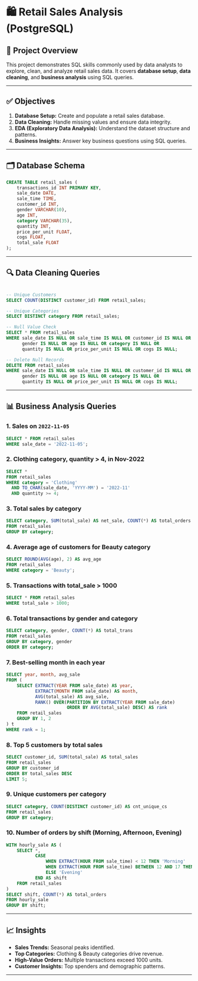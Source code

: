 
# 🛍️ Retail Sales Analysis (PostgreSQL)

## 📌 Project Overview

This project demonstrates SQL skills commonly used by data analysts to explore, clean, and analyze retail sales data.
It covers **database setup**, **data cleaning**, and **business analysis** using SQL queries.

---

## ✅ Objectives

1. **Database Setup:** Create and populate a retail sales database.
2. **Data Cleaning:** Handle missing values and ensure data integrity.
3. **EDA (Exploratory Data Analysis):** Understand the dataset structure and patterns.
4. **Business Insights:** Answer key business questions using SQL queries.

---

## 🗂️ Database Schema

```sql
CREATE TABLE retail_sales (
    transactions_id INT PRIMARY KEY,
    sale_date DATE,
    sale_time TIME,
    customer_id INT,
    gender VARCHAR(10),
    age INT,
    category VARCHAR(35),
    quantity INT,
    price_per_unit FLOAT,
    cogs FLOAT,
    total_sale FLOAT
);
```

---

## 🔍 Data Cleaning Queries

```sql

-- Unique Customers
SELECT COUNT(DISTINCT customer_id) FROM retail_sales;

-- Unique Categories
SELECT DISTINCT category FROM retail_sales;

-- Null Value Check
SELECT * FROM retail_sales
WHERE sale_date IS NULL OR sale_time IS NULL OR customer_id IS NULL OR
      gender IS NULL OR age IS NULL OR category IS NULL OR
      quantity IS NULL OR price_per_unit IS NULL OR cogs IS NULL;

-- Delete Null Records
DELETE FROM retail_sales
WHERE sale_date IS NULL OR sale_time IS NULL OR customer_id IS NULL OR
      gender IS NULL OR age IS NULL OR category IS NULL OR
      quantity IS NULL OR price_per_unit IS NULL OR cogs IS NULL;
```

---

## 📊 Business Analysis Queries

### 1. Sales on `2022-11-05`

```sql
SELECT * FROM retail_sales
WHERE sale_date = '2022-11-05';
```

### 2. Clothing category, quantity > 4, in Nov-2022

```sql
SELECT *
FROM retail_sales
WHERE category = 'Clothing'
  AND TO_CHAR(sale_date, 'YYYY-MM') = '2022-11'
  AND quantity >= 4;
```

### 3. Total sales by category

```sql
SELECT category, SUM(total_sale) AS net_sale, COUNT(*) AS total_orders
FROM retail_sales
GROUP BY category;
```

### 4. Average age of customers for Beauty category

```sql
SELECT ROUND(AVG(age), 2) AS avg_age
FROM retail_sales
WHERE category = 'Beauty';
```

### 5. Transactions with total\_sale > 1000

```sql
SELECT * FROM retail_sales
WHERE total_sale > 1000;
```

### 6. Total transactions by gender and category

```sql
SELECT category, gender, COUNT(*) AS total_trans
FROM retail_sales
GROUP BY category, gender
ORDER BY category;
```

### 7. Best-selling month in each year

```sql
SELECT year, month, avg_sale
FROM (
    SELECT EXTRACT(YEAR FROM sale_date) AS year,
           EXTRACT(MONTH FROM sale_date) AS month,
           AVG(total_sale) AS avg_sale,
           RANK() OVER(PARTITION BY EXTRACT(YEAR FROM sale_date)
                       ORDER BY AVG(total_sale) DESC) AS rank
    FROM retail_sales
    GROUP BY 1, 2
) t
WHERE rank = 1;
```

### 8. Top 5 customers by total sales

```sql
SELECT customer_id, SUM(total_sale) AS total_sales
FROM retail_sales
GROUP BY customer_id
ORDER BY total_sales DESC
LIMIT 5;
```

### 9. Unique customers per category

```sql
SELECT category, COUNT(DISTINCT customer_id) AS cnt_unique_cs
FROM retail_sales
GROUP BY category;
```

### 10. Number of orders by shift (Morning, Afternoon, Evening)

```sql
WITH hourly_sale AS (
    SELECT *,
           CASE
               WHEN EXTRACT(HOUR FROM sale_time) < 12 THEN 'Morning'
               WHEN EXTRACT(HOUR FROM sale_time) BETWEEN 12 AND 17 THEN 'Afternoon'
               ELSE 'Evening'
           END AS shift
    FROM retail_sales
)
SELECT shift, COUNT(*) AS total_orders
FROM hourly_sale
GROUP BY shift;
```

---

## 📈 Insights

* **Sales Trends:** Seasonal peaks identified.
* **Top Categories:** Clothing & Beauty categories drive revenue.
* **High-Value Orders:** Multiple transactions exceed 1000 units.
* **Customer Insights:** Top spenders and demographic patterns.

---

